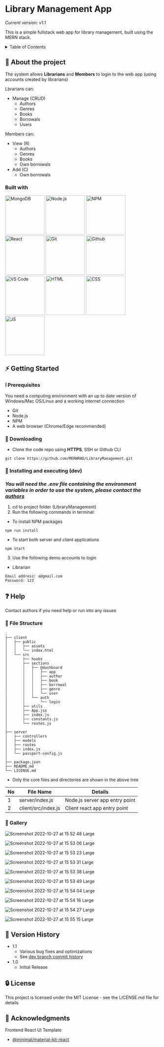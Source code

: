 # Library Management App
_Current version: v1.1_

This is a simple fullstack web app for library management, built using the MERN stack.

<!-- TABLE OF CONTENTS -->

<details>
  <summary>Table of Contents</summary>
  <ol>
    <li>
      <a href="#-about-the-project">About the project</a>
      <ul>
        <li><a href="#built-with">Built With</a></li>
      </ul>
    </li>
    <li>
      <a href="#-getting-started">Getting Started</a>
      <ul>
        <li><a href="#-prerequisites">Prerequisites</a></li>
        <li><a href="#-downloading">Downloading</a></li>
        <li><a href="#-installing-and-executing-dev">Installing and executing (dev)</a></li>
      </ul>
    </li>
    <li><a href="#-help">Help</a></li>
    <li><a href="#-authors">Authors</a></li>
    <li><a href="#-file-structure">File Structure</a></li>
    <li><a href="#-gallery">Gallery</a></li>
    <li><a href="#-version-history">Version History</a></li>
    <li><a href="#-license">License</a></li>
    <li><a href="#-acknowledgments">Acknowledgments</a></li>
  </ol>
</details>

<!-- ABOUT THE PROJECT -->

## 🔰 About the project

The system allows **Librarians** and **Members** to login to the web app (using accounts created by librarians)

Lbrarians can:
- Manage (CRUD)
  - Authors
  - Genres
  - Books
  - Borrowals
  - Users

Members can:
- View (R)
  - Authors
  - Genres
  - Books
  - Own borrowals
- Add (C)
  - Own borrowals
  
### Built with
<div style="display:inline-block">
<img alt="MongoDB"src="https://github.com/yurijserrano/Github-Profile-Readme-Logos/blob/master/databases/mongodb.svg" width="128"/>
<img alt="Node.js" src="https://github.com/yurijserrano/Github-Profile-Readme-Logos/blob/master/frameworks/nodejs.svg" width="128"/>
<img alt="NPM" src="https://github.com/yurijserrano/Github-Profile-Readme-Logos/blob/master/others/npm.svg" width="128"/>
<img alt="React" src="https://github.com/yurijserrano/Github-Profile-Readme-Logos/blob/master/frameworks/react.svg" width="128"/>
<img alt="Git" src="https://github.com/yurijserrano/Github-Profile-Readme-Logos/blob/master/others/git.svg" width="128"/>
<img alt="Github" src="https://github.com/yurijserrano/Github-Profile-Readme-Logos/blob/master/cloud/github.svg" width="128"/>
<img alt="VS Code" src="https://github.com/yurijserrano/Github-Profile-Readme-Logos/blob/master/text%20editors/vscode.svg" width="128"/>
<img alt="HTML" src="https://github.com/yurijserrano/Github-Profile-Readme-Logos/blob/master/others/html.svg" width="128"/>
<img alt="CSS" src="https://github.com/yurijserrano/Github-Profile-Readme-Logos/blob/master/others/css.svg" width="128"/>
<img alt="JS" src="https://github.com/yurijserrano/Github-Profile-Readme-Logos/blob/master/programming%20languages/javascript.svg" width="128"/>

</div>

<!-- GETTING STARTED -->

## ⚡ Getting Started

### ❕ Prerequisites
You need a computing environment with an up to date version of Windows/Mac OS/Linux and a working internet connection

* Git
* Node.js
* NPM
* A web browser (Chrome/Edge recommended)

### 🔻 Downloading

* Clone the code repo using **HTTPS**, SSH or Github CLI
```
git clone https://github.com/MERNRAD/LibraryManagement.git
```

### 🚀 Installing and executing (dev)

### *You will need the .env file containing the environment variables in order to use the system, please contact the <a href="#-authors">authors</a>*

1. cd to project folder (LibraryManagement)
2. Run the following commands in terminal:
  - To install NPM packages
```
npm run install
```
  - To start both server and client applications
```
npm start
```

3. Use the following demo accounts to login
- Librarian
```
Email address: a@gmail.com
Password: 123
```

<!-- - Member
```
Email address: testmember@library.com
Password: member123
``` -->

<!-- HELP -->

## ❓ Help

Contact authors if you need help or run into any issues

<!-- AUTHORS -->

<!-- ## 👥 Authors

  - Sandul Renuja | 2020/CS/054 - 2020cs054@stu.ucsc.cmb.ac.lk
  - Abdullah Jasmin | 2020/CS/002 - 2020cs002@stu.ucsc.cmb.ac.lk
  - Ravindu Wegiriya | 2020/CS/204 - 2020cs204@stu.ucsc.cmb.ac.lk
  - Kaveesha Muthukuda | 2020/CS/118 - 2020cs118@stu.ucsc.cmb.ac.lk
  - Induwara Pathirana | 2020/CS/126 - 2020cs126@stu.ucsc.cmb.ac.lk -->

<!-- FILE STRUCTURE -->

###  📂 File Structure
```
.
├── client
│   ├── public
│   │   ├── assets
│   │   └── index.html
│   └── src
│       ├── hooks
│       ├── sections
│       │   ├── @dashboard
│       │   │   ├── app
│       │   │   ├── author
│       │   │   ├── book
│       │   │   ├── borrowal
│       │   │   ├── genre
│       │   │   └── user
|       │   └── auth
│       │       └── login
│       ├── utils
│       ├── App.jsx
│       ├── index.js
│       ├── constants.js
│       └── routes.js
│
├── server
│   ├── controllers
│   ├── models
│   ├── routes
│   ├── index.js
│   └── passport-config.js
│
├── package.json
├── README.md
└── LICENSE.md
```
* Only the core files and directories are shown in the above tree

| No |       File Name      |             Details             |
|----|----------------------|---------------------------------|
| 1  | server/index.js      | Node.js server app entry point  |
| 2  | client/src/index.js  | Client react app entry point    |

<!-- GALLERY -->

###  📸 Gallery

![Screenshot 2022-10-27 at 15 52 48 Large](https://user-images.githubusercontent.com/49369577/198261312-d21a461a-0dd9-46a8-897c-f8c06f76ef5a.jpeg)

![Screenshot 2022-10-27 at 15 53 06 Large](https://user-images.githubusercontent.com/49369577/198261409-31625ee5-b743-4360-a54a-8c2834a26f41.jpeg)

![Screenshot 2022-10-27 at 15 53 23 Large](https://user-images.githubusercontent.com/49369577/198261440-9c43f63e-9ba4-4f16-a552-9d210f40c8df.jpeg)

![Screenshot 2022-10-27 at 15 53 31 Large](https://user-images.githubusercontent.com/49369577/198261486-fd2f6bfa-955f-4cdc-9716-091d5ba027a9.jpeg)

![Screenshot 2022-10-27 at 15 53 38 Large](https://user-images.githubusercontent.com/49369577/198261620-a6669984-8a9a-4067-b9e8-e6f716d8f76b.jpeg)

![Screenshot 2022-10-27 at 15 53 49 Large](https://user-images.githubusercontent.com/49369577/198261666-b550362c-4e69-47f4-aaf2-1bbcb278d96e.jpeg)

![Screenshot 2022-10-27 at 15 54 04 Large](https://user-images.githubusercontent.com/49369577/198261690-4bc70865-4f25-403a-a2c2-a1f0192ab02a.jpeg)

![Screenshot 2022-10-27 at 15 54 16 Large](https://user-images.githubusercontent.com/49369577/198261718-67c1800e-549c-4fe3-9219-95bcaf5302c6.jpeg)

![Screenshot 2022-10-27 at 15 54 27 Large](https://user-images.githubusercontent.com/49369577/198261796-63cc2266-c59f-42ee-91aa-ea585df55fc2.jpeg)

![Screenshot 2022-10-27 at 15 55 15 Large](https://user-images.githubusercontent.com/49369577/198261821-d5e36256-552c-4664-8018-cf9269ae768d.jpeg)


<!-- VERSION HISTORY -->

## 📄 Version History

* 1.1
    * Various bug fixes and optimizations
    * See [dev branch commit history](https://github.com/MERNRAD/LibraryManagement/commits/dev)
* 1.0
    * Initial Release
    
<!-- LICENSE -->

## 🔒 License

This project is licensed under the MIT License - see the LICENSE.md file for details

<!-- ACKNOWLEDGEMENTS -->

## 🌟 Acknowledgments

Frontend React UI Template
* [@minimal/material-kit-react](https://mui.com/store/items/minimal-dashboard-free/)
